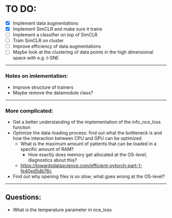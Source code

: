 # TO DO:

- [x] Implement data augmentations
- [x] Implement SimCLR and make sure it trains
- [ ] Implement a classifier on top of SimCLR
- [ ] Train SimCLR on cluster
- [ ] Improve efficiency of data augmentations
- [ ] Maybe look at the clustering of data points in the high dimensional space with e.g. t-SNE
----------------
### Notes on imlementation:
- Improve structure of trainers
- Maybe remove the datamodule class?
-------------------
### More complicated:
- Get a better understanding of the implementation of the info_nce_loss function
- Optimize the data-loading process: find out what the bottleneck is and how the interaction between CPU
  and GPU can be optimized
 	- What is the maximum amount of patients that can be loaded in a specific amount of RAM? 
 		- How exactly does memory get allocated at the OS-level, diagnostics about this?
    - https://towardsdatascience.com/efficient-pytorch-part-1-fe40ed5db76c 
- Find out why opening files is so slow; what goes wrong at the OS-level?

-----------------

## Questions:
- What is the temperature parameter in nce_loss